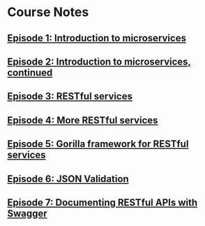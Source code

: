 # Course Notes

## [Episode 1: Introduction to microservices](./1-intro-to-microservices.md)
## [Episode 2: Introduction to microservices, continued](./2-intro-continued.md)
## [Episode 3: RESTful services](./3-restful-services.md)
## [Episode 4: More RESTful services](./4-more-restful-services.md)
## [Episode 5: Gorilla framework for RESTful services](./5-gorilla-framework-for-restful-services.md)
## [Episode 6: JSON Validation](./6-json-validation.md)
## [Episode 7: Documenting RESTful APIs with Swagger](./7-documenting-restful-apis-with-swagger.md)
